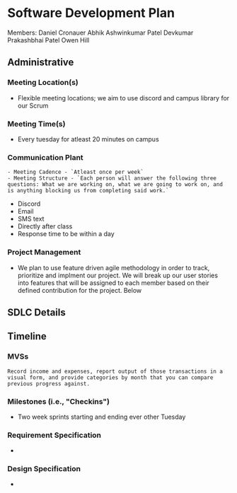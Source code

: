 # Software Development Plan
Members:
Daniel Cronauer
Abhik Ashwinkumar Patel
Devkumar Prakashbhai Patel
Owen Hill

## Administrative 

###  Meeting Location(s)

- Flexible meeting locations; we aim to use discord and campus library for our Scrum

###  Meeting Time(s)

- Every tuesday for atleast 20 minutes on campus

### Communication Plant
    - Meeting Cadence - `Atleast once per week`
    - Meeting Structure - `Each person will answer the following three questions: What we are working on, what we are going to work on, and is anything blocking us from completing said work.`


- Discord
- Email
- SMS text
- Directly after class
- Response time to be within a day

### Project Management

- We plan to use feature driven agile methodology in order to track, prioritize and implment our project. We will break up our user stories into features that will be assigned to each member based on their defined contribution for the project. Below 

## SDLC Details
## Timeline

### MVSs 
`Record income and expenses, report output of those transactions in a visual form, and provide categories by month that you can compare previous progress against.`

### Milestones (i.e., "Checkins")
- Two week sprints starting and ending ever other Tuesday

### Requirement Specification
- 
### Design Specification
- 
